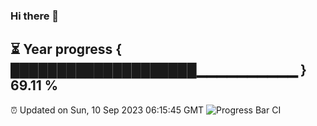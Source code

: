 ### Hi there 👋
⏳ Year progress { ████████████████████▁▁▁▁▁▁▁▁▁▁ } 69.11 %
---
⏰ Updated on Sun, 10 Sep 2023 06:15:45 GMT
![Progress Bar CI](https://github.com/liununu/liununu/workflows/Progress%20Bar%20CI/badge.svg)
